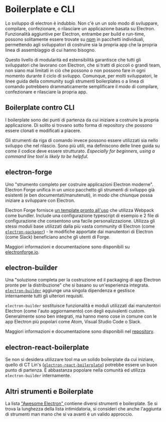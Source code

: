 # Boilerplate e CLI

Lo sviluppo di electron è indubbio. Non c'è un un solo modo di sviluppare, compilare, confezionare, o rilasciare un applicazione basata su Electron. Funzionalità aggiuntive per Electron, entrambe per build e run-time, possono solitamente essere trovate su [npm](https://www.npmjs.com/search?q=electron) in pacchetti individuali, permettendo agli sviluppatori di costruire sia la propria app che la propria linea di assemblaggio di cui hanno bisogno.

Questo livello di modularità ed estensibilità garantisce che tutti gli sviluppatori che lavorano con Electron, che si tratti di piccoli o grandi team, non siano mai limitati in ciò che possono o non possono fare in ogni momento durante il ciclo di sviluppo. Comunque, per molti sviluppatori, le linee guida della community sugli strumenti boilerplates o a linea di comando potrebbero drammaticamente semplificare il modo di compilare, confezionare e rilasciare la propria app.

## Boilerplate contro CLI

I boilerplate sono dei punti di partenza da cui iniziare a costruire la propria applicazione. Di solito si trovano sotto forma di repository che possono essere clonati e modificati a piacere.

Gli strumenti da riga di comando invece possono essere utilizzati sia nello sviluppo che nel rilascio. Sono più utili, ma definiscono delle linee guida su come il codice deve essere strutturato. *Especially for beginners, using a command line tool is likely to be helpful*.

## electron-forge

Uno "strumento completo per costruire applicazioni Electron moderne". Electron Forge unifica in un unico pacchetto gli strumenti di sviluppo già esistenti (e ben documentati/manutenuti), in modo che chiunque possa iniziare a sviluppare con Electron.

Electron Forge fornisce [un template pronto all'uso](https://electronforge.io/templates) che utilizza Webpack come bundler. Include una configurazione typescript di esempio e 2 file di configurazione che consentono una facile personalizzazione. Utilizza gli stessi moduli base utilizzati dalla più vasta community di Electron (come [`electron-packager`](https://github.com/electron/electron-packager)) - le modifiche apportate dai manutentori di Electron (come Slack) beneficiano anche gli utenti di Forge.

Maggiori informazioni e documentazione sono disponibili su [electronforge.io](https://electronforge.io/).

## electron-builder

Una "soluzione completa per la costruzione ed il packaging di app Electron pronte per la distribuzione" che si basano su un'esperienza integrata. [`electron-builder`](https://github.com/electron-userland/electron-builder) aggiunge una singola dipendenza e gestisce internamente tutti gli ulteriori requisiti.

`electron-builder` sostituisce funzionalità e moduli utilizzati dai manutentori Electron (come l'auto aggiornamento) con degli equivalenti custom. Generalmente sono ben integrati, ma hanno meno cose in comune con le app Electron più popolari come Atom, Visual Studio Code o Slack.

Maggiori informazioni e documentazione sono disponibili nel [repository](https://github.com/electron-userland/electron-builder).

## electron-react-boilerplate

Se non si desidera utilizzare tool ma un solido boilerplate da cui iniziare, quello di CT Lin's ([`electron-react-boilerplate`](https://github.com/chentsulin/electron-react-boilerplate)) potrebbe essere un buon punto di partenza. È abbastanza popolare nella comunità ed utilizza `electron-builder` internamente.

## Altri strumenti e Boilerplate

La lista ["Awesome Electron" ](https://github.com/sindresorhus/awesome-electron#boilerplates) contiene diversi strumenti e boilerplate. Se si trova la lunghezza della lista intimidatoria, si consideri che anche l'aggiunta di strumenti man mano che si va avanti è un valido approccio.
